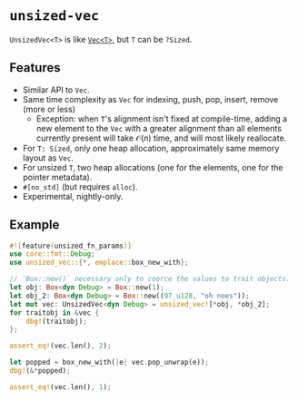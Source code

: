 # `unsized-vec`

`UnsizedVec<T>` is like [`Vec<T>`](https://doc.rust-lang.org/alloc/vec/struct.Vec.html), but `T` can be `?Sized`.

## Features

- Similar API to `Vec`.
- Same time complexity as `Vec` for indexing, push, pop, insert, remove (more or less)
  - Exception: when `T`'s alignment isn't fixed at compile-time,
    adding a new element to the `Vec` with a greater alignment than all elements currently present
    will take $\mathcal{O}(n)$ time, and will most likely reallocate.
- For `T: Sized`, only one heap allocation, approximately same memory layout as `Vec`.
- For unsized `T`, two heap allocations (one for the elements, one for the pointer metadata).
- `#[no_std]` (but requires `alloc`).
- Experimental, nightly-only.

## Example

```rust
#![feature(unsized_fn_params)]
use core::fmt::Debug;
use unsized_vec::{*, emplace::box_new_with};

// `Box::new()` necessary only to coerce the values to trait objects.
let obj: Box<dyn Debug> = Box::new(1);
let obj_2: Box<dyn Debug> = Box::new((97_u128, "oh noes"));
let mut vec: UnsizedVec<dyn Debug> = unsized_vec![*obj, *obj_2];
for traitobj in &vec {
    dbg!(traitobj);
};

assert_eq!(vec.len(), 2);

let popped = box_new_with(|e| vec.pop_unwrap(e));
dbg!(&*popped);

assert_eq!(vec.len(), 1);
```
